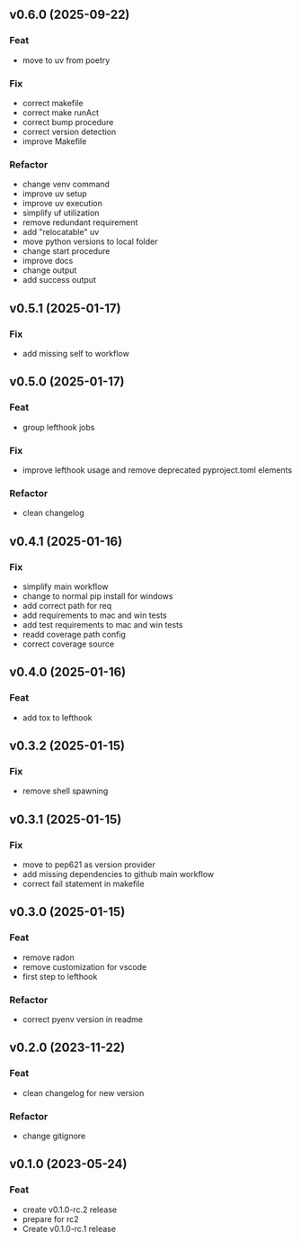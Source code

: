 ## v0.6.0 (2025-09-22)

### Feat

- move to uv from poetry

### Fix

- correct makefile
- correct make runAct
- correct bump procedure
- correct version detection
- improve Makefile

### Refactor

- change venv command
- improve uv setup
- improve uv execution
- simplify uf utilization
- remove redundant requirement
- add "relocatable" uv
- move python versions to local folder
- change start procedure
- improve docs
- change output
- add success output

## v0.5.1 (2025-01-17)

### Fix

- add missing self to workflow

## v0.5.0 (2025-01-17)

### Feat

- group lefthook jobs

### Fix

- improve lefthook usage and remove deprecated pyproject.toml elements

### Refactor

- clean changelog

## v0.4.1 (2025-01-16)

### Fix

- simplify main workflow
- change to normal pip install for windows
- add correct path for req
- add requirements to mac and win tests
- add test requirements to mac and win tests
- readd coverage path config
- correct coverage source

## v0.4.0 (2025-01-16)

### Feat

- add tox to lefthook

## v0.3.2 (2025-01-15)

### Fix

- remove shell spawning

## v0.3.1 (2025-01-15)

### Fix

- move to pep621 as version provider
- add missing dependencies to github main workflow
- correct fail statement in makefile

## v0.3.0 (2025-01-15)

### Feat

- remove radon
- remove customization for vscode
- first step to lefthook

### Refactor

- correct pyenv version in readme

## v0.2.0 (2023-11-22)

### Feat

- clean changelog for new version

### Refactor

- change gitignore

## v0.1.0 (2023-05-24)

### Feat

- create v0.1.0-rc.2 release
- prepare for rc2
- Create v0.1.0-rc.1 release
